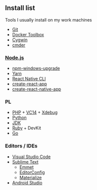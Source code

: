 ## Install list

Tools I usually install on my work machines

* [Git](https://git-scm.com/)
* [Docker Toolbox](https://www.docker.com/products/docker-toolbox)
* [Cygwin](https://www.cygwin.com/)
* [cmder](http://cmder.net/)

### [Node.js](https://nodejs.org/en/)

* [npm-windows-upgrade](https://github.com/felixrieseberg/npm-windows-upgrade)
* [Yarn](https://yarnpkg.com/en/)
* [React Native CLI](http://facebook.github.io/react-native/docs/getting-started.html#the-react-native-cli)
* [create-react-app](https://github.com/facebookincubator/create-react-app)
* [create-react-native-app](https://github.com/react-community/create-react-native-app)

### PL

* [PHP](http://windows.php.net/) + [VC14](http://www.microsoft.com/en-us/download/details.aspx?id=48145) + [Xdebug](https://xdebug.org/)
* [Python](https://www.python.org/)
* [JDK](http://www.oracle.com/technetwork/java/javase/downloads/index.html)
* [Ruby](https://rubyinstaller.org/) + DevKit
* [Go](https://golang.org/)

### Editors / IDEs

* [Visual Studio Code](https://code.visualstudio.com/)
* [Sublime Text](https://www.sublimetext.com/)
  * [Emmet](http://emmet.io/)
  * [EditorConfig](http://editorconfig.org/)
  * [Materialize](https://github.com/saadq/Materialize)
* [Android Studio](https://developer.android.com/studio/index.html)
